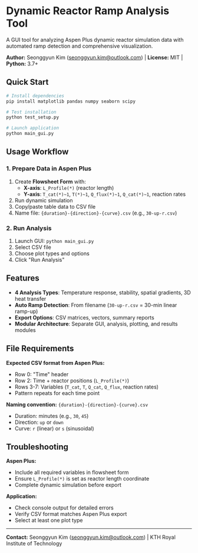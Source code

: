 # Dynamic Reactor Ramp Analysis Tool

A GUI tool for analyzing Aspen Plus dynamic reactor simulation data with automated ramp detection and comprehensive visualization.

**Author:** Seonggyun Kim (seonggyun.kim@outlook.com) | **License:** MIT | **Python:** 3.7+

## Quick Start

```bash
# Install dependencies
pip install matplotlib pandas numpy seaborn scipy

# Test installation
python test_setup.py

# Launch application
python main_gui.py
```

## Usage Workflow

### 1. Prepare Data in Aspen Plus
1. Create **Flowsheet Form** with:
   - **X-axis**: `L_Profile(*)` (reactor length)
   - **Y-axis**: `T_cat(*)~1`, `T(*)~1`, `Q_flux(*)~1`, `Q_cat(*)~1`, reaction rates
2. Run dynamic simulation
3. Copy/paste table data to CSV file
4. Name file: `{duration}-{direction}-{curve}.csv` (e.g., `30-up-r.csv`)

### 2. Run Analysis
1. Launch GUI: `python main_gui.py`
2. Select CSV file
3. Choose plot types and options
4. Click "Run Analysis"

## Features

- **4 Analysis Types**: Temperature response, stability, spatial gradients, 3D heat transfer
- **Auto Ramp Detection**: From filename (`30-up-r.csv` = 30-min linear ramp-up)
- **Export Options**: CSV matrices, vectors, summary reports
- **Modular Architecture**: Separate GUI, analysis, plotting, and results modules

## File Requirements

**Expected CSV format from Aspen Plus:**
- Row 0: "Time" header
- Row 2: Time + reactor positions (`L_Profile(*)`)
- Rows 3-7: Variables (`T_cat`, `T`, `Q_cat`, `Q_flux`, reaction rates)
- Pattern repeats for each time point

**Naming convention:** `{duration}-{direction}-{curve}.csv`
- Duration: minutes (e.g., `30`, `45`)
- Direction: `up` or `down`
- Curve: `r` (linear) or `s` (sinusoidal)

## Troubleshooting

**Aspen Plus:**
- Include all required variables in flowsheet form
- Ensure `L_Profile(*)` is set as reactor length coordinate
- Complete dynamic simulation before export

**Application:**
- Check console output for detailed errors
- Verify CSV format matches Aspen Plus export
- Select at least one plot type

---

**Contact:** Seonggyun Kim (seonggyun.kim@outlook.com) | KTH Royal Institute of Technology
